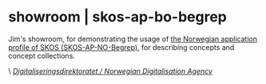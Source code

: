# showroom | skos-ap-bo-begrep

Jim's showroom, for demonstrating the usage of [the Norwegian application profile of SKOS (SKOS-AP-NO-Begrep)](https://data.norge.no/specification/skos-ap-no-begrep), for describing concepts and concept collections.

\ [_Digitaliseringsdirektoratet / Norwegian Digitalisation Agency_](https://digdir.no)
